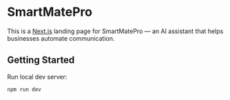 # SmartMatePro

This is a [Next.js](https://nextjs.org) landing page for SmartMatePro — an AI assistant that helps businesses automate communication.

## Getting Started

Run local dev server:

```bash
npm run dev

